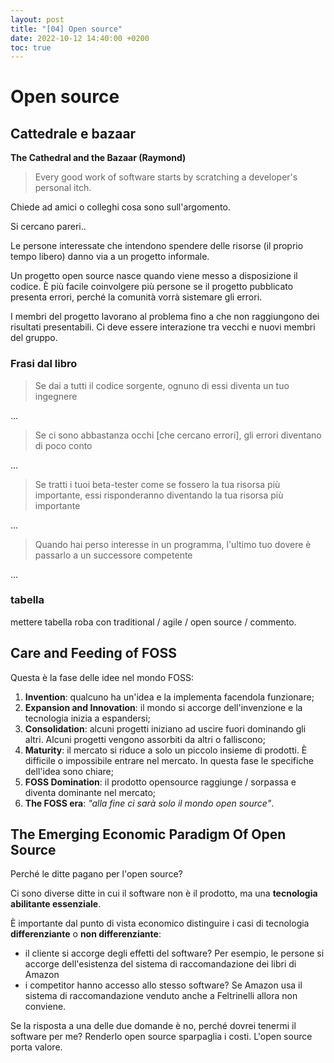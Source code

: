 ```yaml
---
layout: post
title: "[04] Open source"
date: 2022-10-12 14:40:00 +0200
toc: true
---
```

# Open source

## Cattedrale e bazaar
__The Cathedral and the Bazaar (Raymond)__

> Every good work of software starts by scratching a developer's personal itch.

Chiede ad amici o colleghi cosa sono sull'argomento.

Si cercano pareri..

Le persone interessate che intendono spendere delle risorse (il proprio tempo libero) danno via a un progetto informale.

Un progetto open source nasce quando viene messo a disposizione il codice. 
È più facile coinvolgere più persone se il progetto pubblicato presenta errori, perché la comunità vorrà sistemare gli errori. 

I membri del progetto lavorano al problema fino a che non raggiungono dei risultati presentabili.
Ci deve essere interazione tra vecchi e nuovi membri del gruppo.

### Frasi dal libro

> Se dai a tutti il codice sorgente, ognuno di essi diventa un tuo ingegnere

...

> Se ci sono abbastanza occhi [che cercano errori], gli errori diventano di poco conto

...

> Se tratti i tuoi beta-tester come se fossero la tua risorsa più importante, essi risponderanno diventando la tua risorsa più importante

...

> Quando hai perso interesse in un programma, l'ultimo tuo dovere è passarlo a un successore competente

...

### tabella

mettere tabella roba con traditional / agile / open source / commento.

## Care and Feeding of FOSS

Questa è la fase delle idee nel mondo FOSS:

1. __Invention__: qualcuno ha un'idea e la implementa facendola funzionare;
2. __Expansion and Innovation__: il mondo si accorge dell'invenzione e la tecnologia inizia a espandersi;
3. __Consolidation__: alcuni progetti iniziano ad uscire fuori dominando gli altri. Alcuni progetti vengono assorbiti da altri o falliscono;
4. __Maturity__: il mercato si riduce a solo un piccolo insieme di prodotti. È difficile o impossibile entrare nel mercato. In questa fase le specifiche dell'idea sono chiare;
5. __FOSS Domination__: il prodotto opensource raggiunge / sorpassa e diventa dominante nel mercato;
6. __The FOSS era__: _"alla fine ci sarà solo il mondo open source"_.

## The Emerging Economic Paradigm Of Open Source

Perché le ditte pagano per l'open source? 

Ci sono diverse ditte in cui il software non è il prodotto, ma una __tecnologia abilitante essenziale__.

È importante dal punto di vista economico distinguire i casi di tecnologia __differenziante__ o __non differenziante__:
- il cliente si accorge degli effetti del software? Per esempio, le persone si accorge dell'esistenza del sistema di raccomandazione dei libri di Amazon
- i competitor hanno accesso allo stesso software? Se Amazon usa il sistema di raccomandazione venduto anche a Feltrinelli allora non conviene.

Se la risposta a una delle due domande è no, perché dovrei tenermi il software per me? Renderlo open source sparpaglia i costi. L'open source porta valore.
